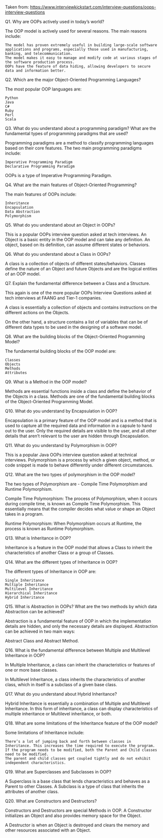 Taken from: https://www.interviewkickstart.com/interview-questions/oops-interview-questions

Q1. Why are OOPs actively used in today’s world?

The OOP model is actively used for several reasons. The main reasons include:

    The model has proven extremely useful in building large-scale software applications and programs, especially those used in manufacturing, banking, and telecommunication.  
    The model makes it easy to manage and modify code at various stages of the software production process.
    OOPs have the feature of data hiding, allowing developers to secure data and information better.

Q2. Which are the major Object-Oriented Programming Languages?

The most popular OOP languages are:

    Python
    Java
    C#
    Ruby
    Perl
    Scala

Q3. What do you understand about a programming paradigm? What are the fundamental types of programming paradigms that are used?

Programming paradigms are a method to classify programming languages based on their core features. The two main programming paradigms include:

    Imperative Programming Paradigm
    Declarative Programming Paradigm

OOPs is a type of Imperative Programming Paradigm.

Q4. What are the main features of Object-Oriented Programming?

The main features of OOPs include:

    Inheritance
    Encapsulation
    Data Abstraction
    Polymorphism

Q5. What do you understand about an Object in OOPs?

This is a popular OOPs interview question asked at tech interviews. An Object is a basic entity in the OOP model and can take any definition. An object, based on its definition, can assume different states or behaviors.

Q6. What do you understand about a Class in OOPs?

A class is a collection of objects of different states/behaviors. Classes define the nature of an Object and future Objects and are the logical entities of an OOP model.

Q7. Explain the fundamental difference between a Class and a Structure.

This again is one of the more popular OOPs Interview Questions asked at tech interviews at FAANG and Tier-1 companies.

A class is essentially a collection of objects and contains instructions on the different actions on the Objects.

On the other hand, a structure contains a list of variables that can be of different data types to be used in the designing of a software model.

Q8. What are the building blocks of the Object-Oriented Programming Model?

The fundamental building blocks of the OOP model are:

    Classes
    Objects
    Methods
    Attributes

Q9. What is a Method in the OOP model?

Methods are essential functions inside a class and define the behavior of the Objects in a class. Methods are one of the fundamental building blocks of the Object-Oriented Programming Model.

Q10. What do you understand by Encapsulation in OOP?

Encapsulation is a primary feature of the OOP model and is a method that is used to capture all the required data and information in a capsule to hand out to the user. Only the required details are visible to the user, and all other details that aren’t relevant to the user are hidden through Encapsulation.

Q11. What do you understand by Polymorphism in OOP?

This is a popular Java OOPs interview question asked at technical interviews. Polymorphism is a process by which a given object, method, or code snippet is made to behave differently under different circumstances.

Q12. What are the two types of polymorphism in the OOP model?

The two types of Polymorphism are - Compile Time Polymorphism and Runtime Polymorphism.

Compile Time Polymorphism: The process of Polymorphism, when it occurs during compile time, is known as Compile Time Polymorphism. This essentially means that the compiler decides what value or shape an Object takes in a program.

Runtime Polymorphism: When Polymorphism occurs at Runtime, the process is known as Runtime Polymorphism.

Q13. What is Inheritance in OOP?

Inheritance is a feature in the OOP model that allows a Class to inherit the characteristics of another Class or a group of Classes.

Q14. What are the different types of Inheritance in OOP?

The different types of Inheritance in OOP are:

    Single Inheritance
    Multiple Inheritance
    Multilevel Inheritance
    Hierarchical Inheritance
    Hybrid Inheritance

Q15. What is Abstraction in OOPs? What are the two methods by which data Abstraction can be achieved?

Abstraction is a fundamental feature of OOP in which the implementation details are hidden, and only the necessary details are displayed. Abstraction can be achieved in two main ways:

Abstract Class and Abstract Method.

Q16. What is the fundamental difference between Multiple and Multilevel Inheritance in OOP?

In Multiple Inheritance, a class can inherit the characteristics or features of one or more base classes.

In Multilevel Inheritance, a class inherits the characteristics of another class, which in itself is a subclass of a given base class.

Q17. What do you understand about Hybrid Inheritance?

Hybrid Inheritance is essentially a combination of Multiple and Multilevel Inheritance. In this form of inheritance, a class can display characteristics of multiple inheritance or Multilevel inheritance, or both.

Q18. What are some limitations of the Inheritance feature of the OOP model?

Some limitations of Inheritance include:

    There’s a lot of jumping back and forth between classes in Inheritance. This increases the time required to execute the program. 
    If the program needs to be modified, both the Parent and Child classes need to be modified.
    The parent and child classes get coupled tightly and do not exhibit independent characteristics.

Q19. What are Superclasses and Subclasses in OOP?

A Superclass is a base class that lends characteristics and behaves as a Parent to other Classes. A Subclass is a type of class that inherits the attributes of another class.

Q20. What are Constructors and Destructors?

Constructors and Destructors are special Methods in OOP. A Constructor initializes an Object and also provides memory space for the Object.

A Destructor is when an Object is destroyed and clears the memory and other resources associated with an Object.